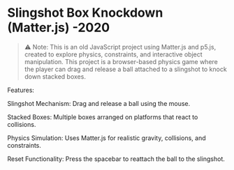 # Slingshot Box Knockdown (Matter.js) -2020

> ⚠️ Note: This is an old JavaScript project using Matter.js and p5.js, created to explore physics, constraints, and interactive object manipulation.
> This project is a browser-based physics game where the player can drag and release a ball attached to a slingshot to knock down stacked boxes.

Features:

Slingshot Mechanism: Drag and release a ball using the mouse.

Stacked Boxes: Multiple boxes arranged on platforms that react to collisions.

Physics Simulation: Uses Matter.js for realistic gravity, collisions, and constraints.

Reset Functionality: Press the spacebar to reattach the ball to the slingshot.
